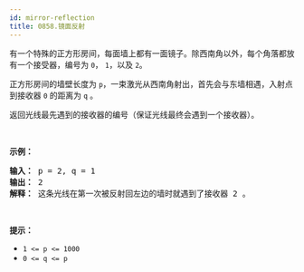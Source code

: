 ```yaml
---
id: mirror-reflection
title: 0858.镜面反射
---
```

有一个特殊的正方形房间，每面墙上都有一面镜子。除西南角以外，每个角落都放有一个接受器，编号为 <code>0</code>， <code>1</code>，以及 <code>2</code>。

正方形房间的墙壁长度为 <code>p</code>，一束激光从西南角射出，首先会与东墙相遇，入射点到接收器 <code>0</code> 的距离为 <code>q</code> 。

返回光线最先遇到的接收器的编号（保证光线最终会遇到一个接收器）。

 

**示例：**


<pre><strong>输入： </strong>p = 2, q = 1<br/><strong>输出： </strong>2<br/><strong>解释： </strong>这条光线在第一次被反射回左边的墙时就遇到了接收器 2 。<br/><img alt="" src="https://ibb.co/mYSFJT"/><img alt="" src="https://aliyun-lc-upload.oss-cn-hangzhou.aliyuncs.com/aliyun-lc-upload/uploads/2018/06/22/reflection.png"/></pre>

 

**提示：**

- <code>1 &lt;= p &lt;= 1000</code>
- <code>0 &lt;= q &lt;= p</code>